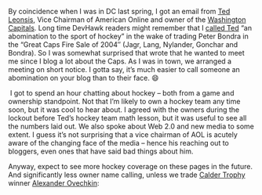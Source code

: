 By coincidence when I was in DC last spring, I got an email from [Ted
Leonsis](http://ted.aol.com/), Vice Chairman of American Online and
owner of the [Washington Capitals](http://www.washingtoncaps.com/). Long
time DevHawk readers might remember that I [called
Ted](http://devhawk.net/2004/02/19/doing-the-unthinkable/) “an
abomination to the sport of hockey” in the wake of trading Peter Bondra
in the “Great Caps Fire Sale of 2004″ (Jagr, Lang, Nylander, Gonchar and
Bondra). So I was somewhat surprised that wrote that he wanted to meet
me since I blog a lot about the Caps. As I was in town, we arranged a
meeting on short notice. I gotta say, it’s much easier to call someone
an abomination on your blog than to their face.
:smile:

 I got to spend an hour chatting about hockey – both from a game and
ownership standpoint. Not that I’m likely to own a hockey team any time
soon, but it was cool to hear about. I agreed with the owners during the
lockout before Ted’s hockey team math lesson, but it was useful to see
all the numbers laid out. We also spoke about Web 2.0 and new media to
some extent. I guess it’s not surprising that a vice chairman of AOL is
acutely aware of the changing face of the media – hence his reaching out
to bloggers, even ones that have said bad things about him.

Anyway, expect to see more hockey coverage on these pages in the future.
And significantly less owner name calling, unless we trade [Calder
Trophy](http://www.nhl.com/trophies/calder.html) winner [Alexander
Ovechkin](http://www.washingtoncaps.com/team/player.asp?player_id=17):

<div style="TEXT-ALIGN: center">

</div>

